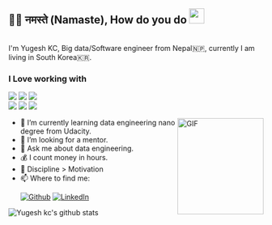 

<h2>🙏🏻 नमस्ते (Namaste), How do you do <img src="https://emojis.slackmojis.com/emojis/images/1531849430/4246/blob-sunglasses.gif?1531849430" width="30"/> 
</h2>

</br>
I'm Yugesh KC, Big data/Software engineer from Nepal🇳🇵, currently I am living in South Korea🇰🇷.

<h3> I Love working with</h3>
<p>
<img src="https://img.shields.io/badge/Python-22496A?style=flat-square&logo=python&logoColor=white">
<img src="https://img.shields.io/badge/MongoDB-47A248?style=flat-square&logo=MongoDB&logoColor=white">
<img src="https://img.shields.io/badge/PostgreSQL-10254E?style=flat-square&logo=PostgreSQL&logoColor=white">
</br>
<img src="https://img.shields.io/badge/Apache Cassandra-9DD9F6?style=flat-square&logo=Apache Cassandra&logoColor=white">
<img src="https://img.shields.io/badge/GitHub-000000?style=flat-square&logo=github&logoColor=white">
<img src="https://img.shields.io/badge/vscode-313749?style=flat-square&logo=Visual Studio Code&logoColor=white">
</p>
<img align="right" alt="GIF" src="https://media.giphy.com/media/nGMnDqebzDcfm/giphy.gif" width="170" height="190" />

- 🌱 I’m currently learning data engineering nano degree from Udacity.
- 👯 I’m looking for a mentor.
- 💬 Ask me about data engineering.
- 💰 I count money in hours.
- 💪 Discipline > Motivation
- 📫 Where to find me: <p><a href="https://github.com/yugyesh" target="_blank"><img alt="Github" src="https://img.shields.io/badge/GitHub-%2312100E.svg?&style=for-the-badge&logo=Github&logoColor=white" /></a> <a href="https://www.linkedin.com/in/yugesh-kc-a0788059/" target="_blank"><img alt="LinkedIn" src="https://img.shields.io/badge/linkedin-%230077B5.svg?&style=for-the-badge&logo=linkedin&logoColor=white" /></a></p>

![Yugesh kc's github stats](https://github-readme-stats.vercel.app/api?username=yugyesh&show_icons=true&hide_border=true&theme=dark)
